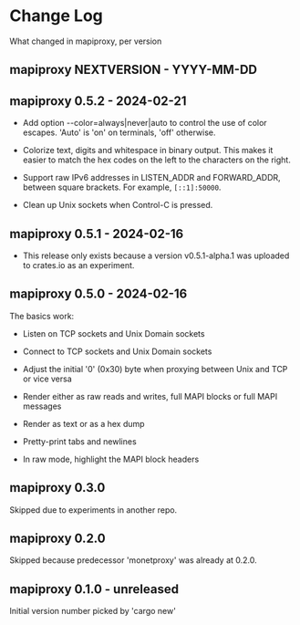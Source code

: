 # Change Log

What changed in mapiproxy, per version


## mapiproxy NEXTVERSION - YYYY-MM-DD


## mapiproxy 0.5.2 - 2024-02-21

- Add option --color=always|never|auto to control the use of color escapes.
  'Auto' is 'on' on terminals, 'off' otherwise.

- Colorize text, digits and whitespace in binary output. This makes it easier
  to match the hex codes on the left to the characters on the right.

- Support raw IPv6 addresses in LISTEN_ADDR and FORWARD_ADDR, between square brackets.
  For example, `[::1]:50000`.

- Clean up Unix sockets when Control-C is pressed.


## mapiproxy 0.5.1 - 2024-02-16

- This release only exists because a version v0.5.1-alpha.1
  was uploaded to crates.io as an experiment.


## mapiproxy 0.5.0 - 2024-02-16

The basics work:

- Listen on TCP sockets and Unix Domain sockets

- Connect to TCP sockets and Unix Domain sockets

- Adjust the initial '0' (0x30) byte when proxying between Unix and TCP or vice
  versa

- Render either as raw reads and writes, full MAPI blocks or full MAPI messages

- Render as text or as a hex dump

- Pretty-print tabs and newlines

- In raw mode, highlight the MAPI block headers


## mapiproxy 0.3.0

Skipped due to experiments in another repo.


## mapiproxy 0.2.0

Skipped because predecessor 'monetproxy' was already at 0.2.0.


## mapiproxy 0.1.0 - unreleased

Initial version number picked by 'cargo new'
